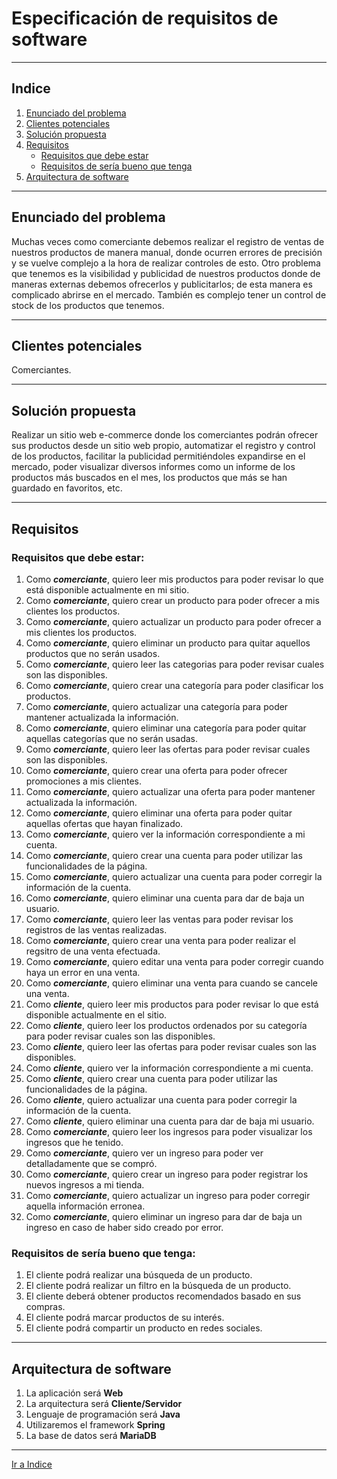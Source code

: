 # Especificación de requisitos de software
---
## Indice
 1. [Enunciado del problema](#enunciado-del-problema)
 2. [Clientes potenciales](#clientes-potenciales)
 3. [Solución propuesta](#solución-propuesta)
 4. [Requisitos](#requisitos)
    -  [Requisitos que debe estar](#requisitos-que-debe-estar)
    -  [Requisitos de sería bueno que tenga](#requisitos-de-sería-bueno-que-tenga)
5. [Arquitectura de software](#arquitectura-de-software)
---

## Enunciado del problema

Muchas veces como comerciante debemos realizar el registro de ventas de  nuestros productos de manera manual, donde ocurren errores de precisión y se vuelve complejo a la hora de realizar controles de esto.
Otro problema que tenemos es la visibilidad y publicidad de nuestros productos donde de maneras externas debemos ofrecerlos y publicitarlos; de esta manera es complicado abrirse en el mercado.
También es complejo tener un control de stock de los productos que tenemos.

---
## Clientes potenciales 
Comerciantes.

---
## Solución propuesta
Realizar un sitio web e-commerce donde los comerciantes podrán ofrecer sus productos desde un sitio web propio, automatizar el registro y control de los productos, facilitar la publicidad permitiéndoles expandirse en el mercado, poder visualizar diversos informes como un informe de los productos más buscados en el mes, los productos que más se han guardado en favoritos, etc.

---
## Requisitos
### Requisitos que debe estar:
1. Como _**comerciante**_, quiero leer mis productos para poder revisar lo que está disponible actualmente en mi sitio.
2. Como  _**comerciante**_, quiero crear un producto para poder ofrecer a mis clientes los productos.
3. Como  _**comerciante**_, quiero actualizar un producto para poder ofrecer a mis clientes los productos.
4. Como  _**comerciante**_, quiero eliminar un producto para quitar aquellos productos que no serán usados.
5. Como _**comerciante**_, quiero leer las categorias para poder revisar cuales son las disponibles.
6. Como  _**comerciante**_, quiero crear una categoría para poder clasificar los productos.
7. Como  _**comerciante**_, quiero actualizar una categoría para poder mantener actualizada la información.
8. Como  _**comerciante**_, quiero eliminar una categoría para poder quitar aquellas categorías que no serán usadas.
9. Como _**comerciante**_, quiero leer las ofertas para poder revisar cuales son las disponibles.
10. Como  _**comerciante**_, quiero crear una oferta para poder ofrecer promociones a mis clientes.
11. Como  _**comerciante**_, quiero actualizar una oferta para poder mantener actualizada la información.
12. Como  _**comerciante**_, quiero eliminar una oferta para poder quitar aquellas ofertas que hayan finalizado.
13. Como _**comerciante**_, quiero ver la información correspondiente a mi cuenta.
14. Como  _**comerciante**_, quiero crear una cuenta para poder utilizar las funcionalidades de la página.
15. Como  _**comerciante**_, quiero actualizar una cuenta para poder corregir la información de la cuenta.
16. Como  _**comerciante**_, quiero eliminar una cuenta para dar de baja un usuario.
17. Como _**comerciante**_, quiero leer las ventas para poder revisar los registros de las ventas realizadas.
18. Como _**comerciante**_, quiero crear una venta para poder realizar el regsitro de una venta efectuada.
19. Como _**comerciante**_, quiero editar una venta para poder corregir cuando haya un error en una venta.
20. Como _**comerciante**_, quiero eliminar una venta para cuando se cancele una venta.
21. Como _**cliente**_, quiero leer mis productos para poder revisar lo que está disponible actualmente en el sitio.
22. Como _**cliente**_, quiero leer los productos ordenados por su categoría para poder revisar cuales son las disponibles.
23. Como _**cliente**_, quiero leer las ofertas para poder revisar cuales son las disponibles.
24. Como _**cliente**_, quiero ver la información correspondiente a mi cuenta.
25. Como  _**cliente**_, quiero crear una cuenta para poder utilizar las funcionalidades de la página.
26. Como  _**cliente**_, quiero actualizar una cuenta para poder corregir la información de la cuenta.
27. Como  _**cliente**_, quiero eliminar una cuenta para dar de baja mi usuario.
28. Como _**comerciante**_, quiero leer los ingresos para poder visualizar los ingresos que he tenido.
29. Como _**comerciante**_, quiero ver un ingreso para poder ver detalladamente que se compró.
30. Como _**comerciante**_, quiero crear un ingreso para poder registrar los nuevos ingresos a mi tienda.
31. Como _**comerciante**_, quiero actualizar un ingreso para poder corregir aquella información erronea.
32. Como _**comerciante**_, quiero eliminar un ingreso para dar de baja un ingreso en caso de haber sido creado por error.



 ### Requisitos de sería bueno que tenga:
 1. El cliente podrá realizar una búsqueda de un producto.
 2. El cliente podrá realizar un filtro en la búsqueda de un producto.
 3. El cliente deberá obtener productos recomendados basado en sus compras.
 4. El cliente podrá marcar productos de su interés.
 5. El cliente podrá compartir un producto en redes sociales.

---
## Arquitectura de software
 1. La aplicación será **Web**
 2. La arquitectura será **Cliente/Servidor**
 3. Lenguaje de programación será **Java**
 4. Utilizaremos el framework **Spring**
 5. La base de datos será **MariaDB**

 ---

 [Ir a Indice](#indice)